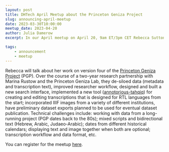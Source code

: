 ```yaml
---
layout: post
title: DHTech April Meetup about the Princeton Geniza Project
slug: announcing-april-meetup
date: 2023-03-30T10:00:00
meetup_date: 2023-04-20
author: Julia Damerow
excerpt: In our April meetup on April 20, 9am ET/3pm CET Rebecca Sutton Koeser will talk about one of her projects.

tags:
    - announcement
    - meetup
---
```


Rebecca will talk about her work on version four of the [Princeton Geniza Project](https://geniza.princeton.edu/) (PGP). Over the course of a two-year research partnership with Marina Rustow and the Princeton Geniza Lab, they de-siloed data (metadata and transcription text), improved researcher workflow, designed and built a new search interface, implemented a new tool ([annotorious-tahqiq](https://github.com/Princeton-CDH/annotorious-tahqiq)) for creating and editing transcriptions that is designed for RTL languages from the start; incorporated IIIF images from a variety of different institutions, have preliminary dataset exports planned to be used for eventual dataset publication. Technical challenges include: working with data from a long-running project (PGP dates back to the 80s); mixed scripts and bidirectional text (Hebrew, Arabic, Judaeo-Arabic); dates from different historical calendars; displaying text and image together when both are optional; transcription workflow and data format, etc.

You can register for the meetup [here](https://asu.zoom.us/meeting/register/tZUkdeihrz4sHtxmvKbI_0lPR-evefr_6sZm).


